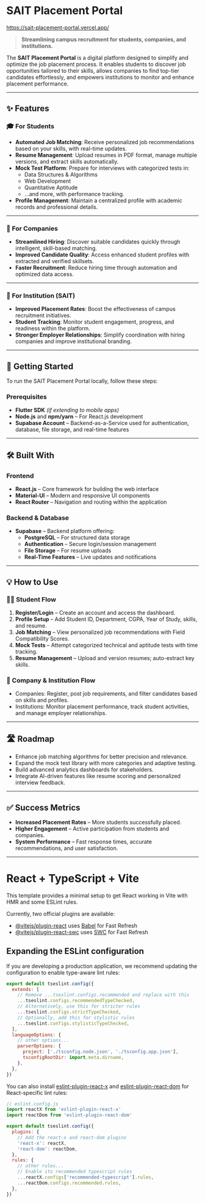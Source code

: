 # SAIT Placement Portal
https://sait-placement-portal.vercel.app/

> **Streamlining campus recruitment for students, companies, and institutions.**


The **SAIT Placement Portal** is a digital platform designed to simplify and optimize the job placement process. It enables students to discover job opportunities tailored to their skills, allows companies to find top-tier candidates effortlessly, and empowers institutions to monitor and enhance placement performance.

---

## ✨ Features

### 🎓 For Students

- **Automated Job Matching**: Receive personalized job recommendations based on your skills, with real-time updates.
- **Resume Management**: Upload resumes in PDF format, manage multiple versions, and extract skills automatically.
- **Mock Test Platform**: Prepare for interviews with categorized tests in:
  - Data Structures & Algorithms  
  - Web Development  
  - Quantitative Aptitude  
  - ...and more, with performance tracking.
- **Profile Management**: Maintain a centralized profile with academic records and professional details.

---

### 🏢 For Companies

- **Streamlined Hiring**: Discover suitable candidates quickly through intelligent, skill-based matching.
- **Improved Candidate Quality**: Access enhanced student profiles with extracted and verified skillsets.
- **Faster Recruitment**: Reduce hiring time through automation and optimized data access.

---

### 🏫 For Institution (SAIT)

- **Improved Placement Rates**: Boost the effectiveness of campus recruitment initiatives.
- **Student Tracking**: Monitor student engagement, progress, and readiness within the platform.
- **Stronger Employer Relationships**: Simplify coordination with hiring companies and improve institutional branding.

---

## 🚀 Getting Started

To run the SAIT Placement Portal locally, follow these steps:

### Prerequisites

- **Flutter SDK** *(if extending to mobile apps)*  
- **Node.js** and **npm/yarn** – For React.js development  
- **Supabase Account** – Backend-as-a-Service used for authentication, database, file storage, and real-time features

---

## 🛠️ Built With

### Frontend

- **React.js** – Core framework for building the web interface  
- **Material-UI** – Modern and responsive UI components  
- **React Router** – Navigation and routing within the application  

### Backend & Database

- **Supabase** – Backend platform offering:
  - **PostgreSQL** – For structured data storage  
  - **Authentication** – Secure login/session management  
  - **File Storage** – For resume uploads  
  - **Real-Time Features** – Live updates and notifications  

---

## 💡 How to Use

### 🧑‍🎓 Student Flow

1. **Register/Login** – Create an account and access the dashboard.
2. **Profile Setup** – Add Student ID, Department, CGPA, Year of Study, skills, and resume.
3. **Job Matching** – View personalized job recommendations with Field Compatibility Scores.
4. **Mock Tests** – Attempt categorized technical and aptitude tests with time tracking.
5. **Resume Management** – Upload and version resumes; auto-extract key skills.

### 🏢 Company & Institution Flow

- Companies: Register, post job requirements, and filter candidates based on skills and profiles.
- Institutions: Monitor placement performance, track student activities, and manage employer relationships.

---

## 🛣️ Roadmap

- Enhance job matching algorithms for better precision and relevance.
- Expand the mock test library with more categories and adaptive testing.
- Build advanced analytics dashboards for stakeholders.
- Integrate AI-driven features like resume scoring and personalized interview feedback.


---

## ✅ Success Metrics

- **Increased Placement Rates** – More students successfully placed.
- **Higher Engagement** – Active participation from students and companies.
- **System Performance** – Fast response times, accurate recommendations, and user satisfaction.

---



































































# React + TypeScript + Vite

This template provides a minimal setup to get React working in Vite with HMR and some ESLint rules.

Currently, two official plugins are available:

- [@vitejs/plugin-react](https://github.com/vitejs/vite-plugin-react/blob/main/packages/plugin-react/README.md) uses [Babel](https://babeljs.io/) for Fast Refresh
- [@vitejs/plugin-react-swc](https://github.com/vitejs/vite-plugin-react-swc) uses [SWC](https://swc.rs/) for Fast Refresh

## Expanding the ESLint configuration

If you are developing a production application, we recommend updating the configuration to enable type-aware lint rules:

```js
export default tseslint.config({
  extends: [
    // Remove ...tseslint.configs.recommended and replace with this
    ...tseslint.configs.recommendedTypeChecked,
    // Alternatively, use this for stricter rules
    ...tseslint.configs.strictTypeChecked,
    // Optionally, add this for stylistic rules
    ...tseslint.configs.stylisticTypeChecked,
  ],
  languageOptions: {
    // other options...
    parserOptions: {
      project: ['./tsconfig.node.json', './tsconfig.app.json'],
      tsconfigRootDir: import.meta.dirname,
    },
  },
})
```

You can also install [eslint-plugin-react-x](https://github.com/Rel1cx/eslint-react/tree/main/packages/plugins/eslint-plugin-react-x) and [eslint-plugin-react-dom](https://github.com/Rel1cx/eslint-react/tree/main/packages/plugins/eslint-plugin-react-dom) for React-specific lint rules:

```js
// eslint.config.js
import reactX from 'eslint-plugin-react-x'
import reactDom from 'eslint-plugin-react-dom'

export default tseslint.config({
  plugins: {
    // Add the react-x and react-dom plugins
    'react-x': reactX,
    'react-dom': reactDom,
  },
  rules: {
    // other rules...
    // Enable its recommended typescript rules
    ...reactX.configs['recommended-typescript'].rules,
    ...reactDom.configs.recommended.rules,
  },
})
```
